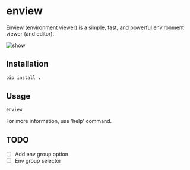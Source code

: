# enview

Enview (environment viewer) is a simple, fast, and powerful environment viewer (and editor).

![show](resources/show.gif)

## Installation

```bash
pip install .
```

## Usage

```bash
enview
```

For more information, use 'help' command.

## TODO
- [ ] Add env group option
- [ ] Env group selector
